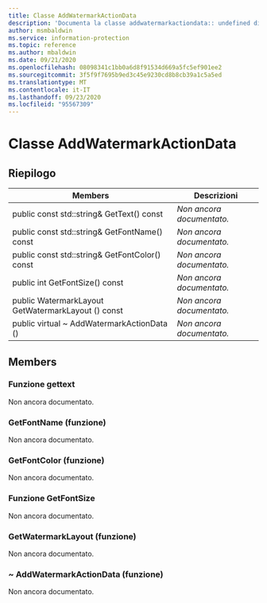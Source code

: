 ```yaml
---
title: Classe AddWatermarkActionData
description: 'Documenta la classe addwatermarkactiondata:: undefined di Microsoft Information Protection (MIP) SDK.'
author: msmbaldwin
ms.service: information-protection
ms.topic: reference
ms.author: mbaldwin
ms.date: 09/21/2020
ms.openlocfilehash: 08098341c1bb0a6d8f91534d669a5fc5ef901ee2
ms.sourcegitcommit: 3f5f9f7695b9ed3c45e9230cd8b8cb39a1c5a5ed
ms.translationtype: MT
ms.contentlocale: it-IT
ms.lasthandoff: 09/23/2020
ms.locfileid: "95567309"
---
```

# <a name="class-addwatermarkactiondata"></a>Classe AddWatermarkActionData 
  
## <a name="summary"></a>Riepilogo
 Members                        | Descrizioni                                
--------------------------------|---------------------------------------------
public const std::string& GetText() const  | _Non ancora documentato._
public const std::string& GetFontName() const  | _Non ancora documentato._
public const std::string& GetFontColor() const  | _Non ancora documentato._
public int GetFontSize() const  | _Non ancora documentato._
public WatermarkLayout GetWatermarkLayout () const  | _Non ancora documentato._
public virtual ~ AddWatermarkActionData ()  | _Non ancora documentato._
  
## <a name="members"></a>Members
  
### <a name="gettext-function"></a>Funzione gettext
Non ancora documentato.

  
### <a name="getfontname-function"></a>GetFontName (funzione)
Non ancora documentato.

  
### <a name="getfontcolor-function"></a>GetFontColor (funzione)
Non ancora documentato.

  
### <a name="getfontsize-function"></a>Funzione GetFontSize
Non ancora documentato.

  
### <a name="getwatermarklayout-function"></a>GetWatermarkLayout (funzione)
Non ancora documentato.

  
### <a name="addwatermarkactiondata-function"></a>~ AddWatermarkActionData (funzione)
Non ancora documentato.
